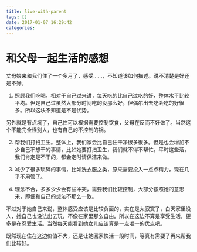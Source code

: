 ```yaml
---
title: live-with-parent
tags: []
date: 2017-01-07 16:29:42
categories:
---
```

# 和父母一起生活的感想

丈母娘来和我们住了一个多月了，感受……，不知道该如何描述。说不清楚是好还是不好。

1. 照顾我们吃喝，相对于自己过来讲，每天吃的比自己过吃的好，整体水平比较平均。但是自己过虽然大部分时间吃的没那么好，但偶尔出去吃会吃的好很多。所以这块不知道是不是优势。

另外就是有点坑了，自己住可以根据需要控制饮食，父母在反而不好做了。当然这个不能完全怪别人，也有自己的不控制的锅。

2. 帮我们打扫卫生。整体上，我们家会比自己住干净很多很多。但是也会增加不少自己不想干的事情，比如她要打扫卫生，我们就不得不帮忙。平时这些活，我们肯定是不干的，都会定时请保洁来做。

3. 减少了很多琐碎的事情，比如洗衣服之类，原来需要投入一点点精力，现在几乎不用管了。 

4. 理念不合，多多少少会有些冲突，需要我们比较控制，大部分按照她的意思来，即便和自己的想法不那么一致。

不过对于她自己来说，整体感受应该是比较负面的，实在是太寂寞了，白天家里没人，她自己也没法出去玩。不像在家里那么自由。所以在这边不算是享受生活，更多是在忍受生活。当然每天能看到她女儿应该算是一点唯一的优点吧。

既然现在住在这边价值不大，还是让她回家快活一段时间，等真有需要了再来帮我们比较好。